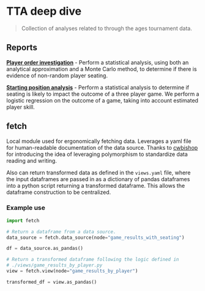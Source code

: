 # TTA deep dive
> Collection of analyses related to through the ages tournament data.

## Reports
**[Player order investigation](./notebooks/player_order_investigation.ipynb)** - Perform a statistical analysis, using both an analytical approximation and a Monte Carlo method, to determine if there is evidence of non-random player seating.

**[Starting position analysis](./notebooks/starting_position_analysis.ipynb)** - Perform a statistical analysis to determine if seating is likely to impact the outcome of a three player game. We perform a logistic regression on the outcome of a game, taking into account estimated player skill.

## fetch
Local module used for ergonomically fetching data. Leverages a yaml file for human-readable documentation of the data source. Thanks to [cwbishop](https://github.com/cwbishop) for introducing the idea of leveraging polymorphism to standardize data reading and writing.

Also can return transformed data as defined in the `views.yaml` file, where the input dataframes are passed in as a dictionary of pandas dataframes into a python script returning a transformed dataframe. This allows the dataframe construction to be centralized.

### Example use
```python
import fetch

# Return a dataframe from a data source.
data_source = fetch.data_source(node="game_results_with_seating")

df = data_source.as_pandas()

# Return a transformed dataframe following the logic defined in
# ./views/game_results_by_player.py
view = fetch.view(node="game_results_by_player")

transformed_df = view.as_pandas()
```
